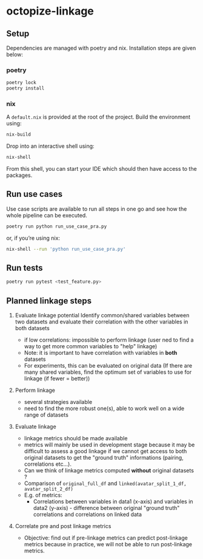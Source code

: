 # octopize-linkage

## Setup
Dependencies are managed with poetry and nix. Installation steps are given below:

### poetry

```bash
poetry lock
poetry install
```

### nix

A `default.nix` is provided at the root of the project. Build the environment using:

```bash
nix-build
```

Drop into an interactive shell using:

```bash
nix-shell
```

From this shell, you can start your IDE which should then have access to the packages.

## Run use cases

Use case scripts are available to run all steps in one go and see how the whole pipeline can be executed.

```bash
poetry run python run_use_case_pra.py
```

or, if you’re using nix:

```bash
nix-shell --run 'python run_use_case_pra.py'
```

## Run tests 

```bash
poetry run pytest <test_feature.py>
```


## Planned linkage steps

1. Evaluate linkage potential
Identify common/shared variables between two datasets and evaluate their correlation with the other variables in both datasets
    - if low correlations: impossible to perform linkage (user ned to find a way to get more common variables to "help" linkage)
    - Note: it is important to have correlation with variables in **both** datasets
    - For experiments, this can be evaluated on original data
(If there are many shared variables, find the optimum set of variables to use for linkage (if fewer = better))
    
2. Perform linkage
    - several strategies available
    - need to find the more robust one(s), able to work well on a wide range of datasets

3. Evaluate linkage
    - linkage metrics should be made available
    - metrics will mainly be used in development stage because it may be difficult to assess a good linkage if we cannot get access to both original datasets to get the "ground truth" informations (pairing, correlations etc...).
    - Can we think of linkage metrics computed **without** original datasets ?
    - Comparison of `original_full_df` and `linked(avatar_split_1_df, avatar_split_2_df)`
    - E.g. of metrics:
        - Correlations between variables in data1 (x-axis) and variables in data2 (y-axis) - difference between original "ground truth" correlations and correlations on linked data

4. Correlate pre and post linkage metrics
    - Objective: find out if pre-linkage metrics can predict post-linkage metrics because in practice, we will not be able to run post-linkage metrics.

